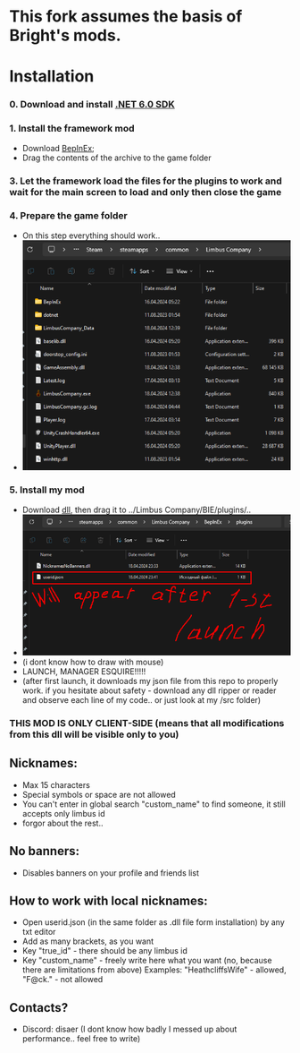# This fork assumes the basis of Bright's mods.

# Installation
### 0. Download and install [.NET 6.0 SDK](https://dotnet.microsoft.com/en-us/download/dotnet/thank-you/sdk-6.0.413-windows-x64-installer)
### 1. Install the framework mod
   - Download [BepInEx](https://github.com/LocalizeLimbusCompany/BepInEx_For_LLC/releases/tag/v6.0.1-LLC);
   - Drag the contents of the archive to the game folder
### 3. Let the framework load the files for the plugins to work and wait for the main screen to load and only then close the game
### 4. Prepare the game folder
   - On this step everything should work..
   - ![This is how should look your game folder](/src/firstscreen.png?raw=true)
### 5. Install my mod
   - Download [dll](../../releases), then drag it to ../Limbus Company/BIE/plugins/..
   - ![This is how should look your plugin folder with installed dll](/src/secondscreen.png?raw=true)
   - (i dont know how to draw with mouse)
   - LAUNCH, MANAGER ESQUIRE!!!!!
   - (after first launch, it downloads my json file from this repo to properly work. if you hesitate about safety - download any dll ripper or reader and observe each line of my code.. or just look at my /src folder)

### THIS MOD IS ONLY CLIENT-SIDE (means that all modifications from this dll will be visible only to you)
## Nicknames:
- Max 15 characters
- Special symbols or space are not allowed
- You can't enter in global search "custom_name" to find someone, it still accepts only limbus id
- forgor about the rest..

## No banners:
- Disables banners on your profile and friends list

## How to work with local nicknames:
- Open userid.json (in the same folder as .dll file form installation) by any txt editor
- Add as many brackets, as you want
- Key "true_id" - there should be any limbus id
- Key "custom_name" - freely write here what you want (no, because there are limitations from above)
  Examples: "HeathcliffsWife" - allowed, "F@ck." - not allowed

## Contacts?
- Discord: disaer
  (I dont know how badly I messed up about performance.. feel free to write)
